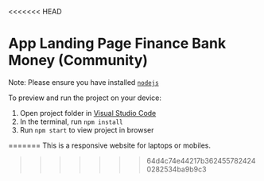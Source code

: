 <<<<<<< HEAD

  # App Landing Page Finance Bank Money (Community)

  Note: Please ensure you have installed <code><a href="https://nodejs.org/en/download/">nodejs</a></code>

  To preview and run the project on your device:
  1) Open project folder in <a href="https://code.visualstudio.com/download">Visual Studio Code</a>
  2) In the terminal, run `npm install`
  3) Run `npm start` to view project in browser
  
=======
This is a responsive website for laptops or mobiles.
>>>>>>> 64d4c74e44217b3624557824240282534ba9b9c3
